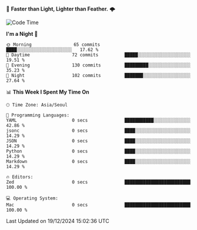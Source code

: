 :rocket: **Faster than Light, Lighter than Feather.** 🌩️


<!--START_SECTION:waka-->
![Code Time](http://img.shields.io/badge/Code%20Time-634%20hrs%2038%20mins-blue)

**I'm a Night 🦉** 

```text
🌞 Morning                65 commits          ████░░░░░░░░░░░░░░░░░░░░░   17.62 % 
🌆 Daytime                72 commits          █████░░░░░░░░░░░░░░░░░░░░   19.51 % 
🌃 Evening                130 commits         █████████░░░░░░░░░░░░░░░░   35.23 % 
🌙 Night                  102 commits         ███████░░░░░░░░░░░░░░░░░░   27.64 % 
```


📊 **This Week I Spent My Time On** 

```text
🕑︎ Time Zone: Asia/Seoul

💬 Programming Languages: 
YAML                     0 secs              ███████████░░░░░░░░░░░░░░   42.86 % 
jsonc                    0 secs              ████░░░░░░░░░░░░░░░░░░░░░   14.29 % 
JSON                     0 secs              ████░░░░░░░░░░░░░░░░░░░░░   14.29 % 
Python                   0 secs              ████░░░░░░░░░░░░░░░░░░░░░   14.29 % 
Markdown                 0 secs              ████░░░░░░░░░░░░░░░░░░░░░   14.29 % 

🔥 Editors: 
Zed                      0 secs              █████████████████████████   100.00 % 

💻 Operating System: 
Mac                      0 secs              █████████████████████████   100.00 % 
```


 Last Updated on 19/12/2024 15:02:36 UTC
<!--END_SECTION:waka-->
